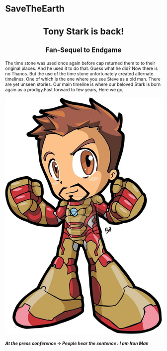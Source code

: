 # SaveTheEarth
# <p align="center"> Tony Stark is back!</p>
## <p align="center"> Fan-Sequel to Endgame </p>
The time stone was used once again before cap returned them to to their original places. And he used it to do that. Guess what he did? Now there is no Thanos. But the use of the time stone unfortunately created alternate timelines. One of which is the one where you see Steve as a old man. There are yet unseen stories. Our main timeline is where our beloved Stark is born again as a prodigy.Fast forward to few years, Here we go,  
<img align="center">
![Alt text](tony.jpg?raw=true "Title")
</img>
##### At the press conference -> People hear the sentence : *I am Iron Man*

